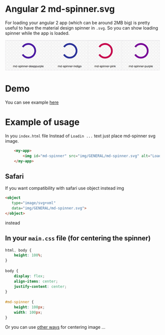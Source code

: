 # Angular 2 md-spinner.svg
For loading your angular 2 app (which can be around 2MB big) is pretty useful to have the material design spinner in `.svg`. So you can show loading spinner while the app is loaded. 


![md-spinner](https://github.com/molcik/angular2-md-spinner-svg/blob/master/md-spinner.gif)


# Demo
You can see example [here](https://filipmolcik.com/angular-2-material-design-svg-spinner/)

# Example of usage
In you `index.html` file
Instead of `Loadin ...` text just place md-spinner svg image.
```html
    <my-app>
        <img id="md-spinner" src="img/GENERAL/md-spinner.svg" alt="Loading ...">
    </my-app>
```

## Safari
If you want compatibility with safari use object instead img
```html
<object
   type="image/svg+xml"
   data="img/GENERAL/md-spinner.svg">
</object> 
```
instead

## In your `main.css` file (for centering the spinner)
```css
html, body {
    height: 100%;
}

body {
    display: flex;
    align-items: center;
    justify-content: center;
}

#md-spinner {
    height: 100px;
    width: 100px;
}
```
Or you can use [other ways](http://stackoverflow.com/questions/11856150/css-to-center-a-image-horizontally) for centering image ... 
